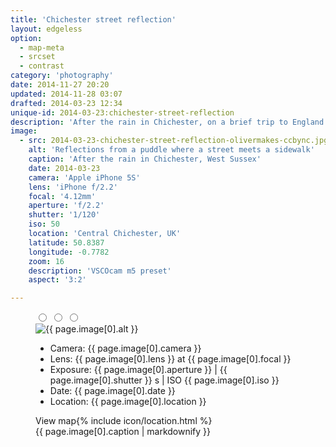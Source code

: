 ```yaml
---
title: 'Chichester street reflection'
layout: edgeless
option:
  - map-meta
  - srcset
  - contrast
category: 'photography'
date: 2014-11-27 20:20
updated: 2014-11-28 03:07
drafted: 2014-03-23 12:34
unique-id: 2014-03-23:chichester-street-reflection
description: 'After the rain in Chichester, on a brief trip to England.'
image:
  - src: 2014-03-23-chichester-street-reflection-olivermakes-ccbync.jpg
    alt: 'Reflections from a puddle where a street meets a sidewalk'
    caption: 'After the rain in Chichester, West Sussex'
    date: 2014-03-23
    camera: 'Apple iPhone 5S'
    lens: 'iPhone f/2.2'
    focal: '4.12mm'
    aperture: 'f/2.2'
    shutter: '1/120'
    iso: 50
    location: 'Central Chichester, UK'
    latitude: 50.8387
    longitude: -0.7782
    zoom: 16
    description: 'VSCOcam m5 preset'
    aspect: '3:2'

---
```


<figure class="wide">
  <input type="radio" role="radio" name="shift0" class="shift-back" id="shift-back0">
  <input type="radio" role="radio" name="shift0" class="shift-overlay" id="shift-overlay0">
  <input type="radio" role="radio" name="shift0" class="shift-map" id="shift-map0">
  <div class="container map-background" id="i0">
    <img
      src="{{ site.image-url }}/{{ page.image[0].src }}" 
      sizes="{{ site.wide-sizes }}"
      srcset="{% for srcset1440 in site.srcset1440 %}{{ site.image-url }}/{{ site.srcset1440[forloop.index0] }}/{{ page.image[0].src }} {{ site.srcset1440[forloop.index0] }}w{% if forloop.last == false %}, {% endif %}{% endfor %}"
      alt="{{ page.image[0].alt }}"
    >
    <label for="shift-back0" class="shift-back-label"></label>
    <label for="shift-overlay0" class="shift-overlay-label"></label>
    <div class="photo-meta overlay">
      <div class="camera-icon {% if page.image[0].camera contains 'iPhone 5S' %}icon-iphone5s{% elsif page.image[0].camera contains 'X-E2' %}icon-fxe2{% endif %}"></div>
      <ul class="camera-details">
        <li>Camera: {{ page.image[0].camera }}</li>
        <li>Lens: {{ page.image[0].lens }} at {{ page.image[0].focal }}</li>
        <li>Exposure: {{ page.image[0].aperture }} | {{ page.image[0].shutter }} s | ISO {{ page.image[0].iso }}</li>
        <li>Date: {{ page.image[0].date }}</li>
        <li>Location: {{ page.image[0].location }}</li>
      </ul>
      <label for="shift-map0" class="shift-map-label">View map{% include icon/location.html %}</label>
    </div>
  </div>
  <figcaption>{{ page.image[0].caption | markdownify }}</figcaption>
</figure>